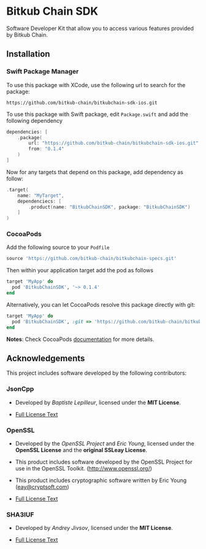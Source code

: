 # Bitkub Chain SDK

Software Developer Kit that allow you to access various features provided by Bitkub Chain.

## Installation

### Swift Package Manager

To use this package with XCode, use the following url to search for the package:

```
https://github.com/bitkub-chain/bitkubchain-sdk-ios.git
```

To use this package with Swift package, edit `Package.swift` and add the following dependency

```swift
dependencies: [
    .package(
        url: "https://github.com/bitkub-chain/bitkubchain-sdk-ios.git",
        from: "0.1.4"
    )
]
```

Now for any targets that depend on this package, add dependency as follow:

```swift
.target(
    name: "MyTarget",
    dependenciecs: [
        .product(name: "BitkubChainSDK", package: "BitkubChainSDK")
    ]
)
```

### CocoaPods

Add the following source to your `Podfile`

```ruby
source 'https://github.com/bitkub-chain/bitkubchain-specs.git'
```

Then within your application target add the pod as follows

```ruby
target 'MyApp' do
  pod 'BitkubChainSDK', '~> 0.1.4'
end
```

Alternatively, you can let CocoaPods resolve this package directly with git:

```ruby
target 'MyApp' do
  pod 'BitkubChainSDK', :git => 'https://github.com/bitkub-chain/bitkubchain-sdk-ios.git', :branch => 'main'
end
```

**Notes**: Check CocoaPods [documentation](https://guides.cocoapods.org/using/the-podfile.html) for more details.

## Acknowledgements

This project includes software developed by the following contributors:

### JsonCpp

- Developed by _Baptiste Lepilleur_, licensed under the **MIT License**.

- [Full License Text](BitkubChainSDKKit.xcframework/third_party/jsoncpp/LICENSE)

### OpenSSL

- Developed by the _OpenSSL Project_ and _Eric Young_, licensed under the **OpenSSL License** and the **original SSLeay License**.

- This product includes software developed by the OpenSSL Project for use in the OpenSSL Toolkit. (http://www.openssl.org/)

- This product includes cryptographic software written by Eric Young (eay@cryptsoft.com)

- [Full License Text](BitkubChainSDKKit.xcframework/third_party/openssl/LICENSE)

### SHA3IUF

- Developed by _Andrey Jivsov_, licensed under the **MIT License**.

- [Full License Text](BitkubChainSDKKit.xcframework/third_party/sha3iuf/LICENSE)
